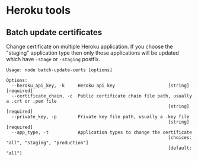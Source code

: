 # Heroku tools

## Batch update certificates
Change certificate on multiple Heroku application. If you choose the "staging" application type then only those applications will be updated which have `-stage` or `-staging` postfix.

```
Usage: node batch-update-certs [options]

Options:
  --heroku_api_key, -k     Heroku api key                    [string] [required]
  --certificate_chain, -c  Public certificate chain file path, usually a .crt or .pem file
                                                             [string] [required]
  --private_key, -p        Private key file path, usually a .key file
                                                             [string] [required]
  --app_type, -t           Application types to change the certificate
                                                             [choices: "all", "staging", "production"] 
                                                             [default: "all"]
```
